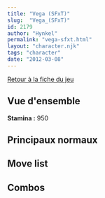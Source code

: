 ```yaml
---
title: "Vega (SFxT)"
slug:  "Vega_(SFxT)"
id: 2179
author: "Hynkel"
permalink: "vega-sfxt.html"
layout: "character.njk"
tags: "character"
date: "2012-03-08"
---
```


[Retour à la fiche du jeu](Street_Fighter_x_Tekken)

## Vue d'ensemble

**Stamina :** 950

## Principaux normaux

## Move list

## Combos
